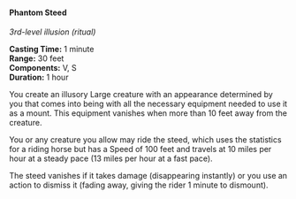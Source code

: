 #### Phantom Steed
<!-- markdownlint-disable link-image-reference-definitions -->
[_metadata_:spell_name]:- "Phantom Steed"
[_metadata_:spell_level]:- "3"
[_metadata_:spell_school]:- "illusion"
[_metadata_:ritual]:- "true"
[_metadata_:casting_time_amount]:- "1"
[_metadata_:casting_time_unit]:- "minute"
[_metadata_:range]:- "30 feet"
[_metadata_:components_verbal]:- "true"
[_metadata_:components_somatic]:- "true"
[_metadata_:components_material]:- "false"
[_metadata_:duration]:- "1 hour"
[_metadata_:concentration]:- "false"
[_metadata_:compared_to_wotc_srd_5.1]:- "mechanics_same_wording_different"
[_metadata_:compared_to_a5e_srd]:- "mechanics_same_wording_same"
<!-- markdownlint-disable-next-line no-emphasis-as-heading -->
_3rd-level illusion (ritual)_

**Casting Time:** 1 minute \
**Range:** 30 feet \
**Components:** V, S \
**Duration:** 1 hour

You create an illusory Large creature with an appearance determined by you that comes into being with all the necessary equipment needed to use it as a mount.
This equipment vanishes when more than 10 feet away from the creature.

You or any creature you allow may ride the steed, which uses the statistics for a <span class="monster monster-Riding_Horse_riding_horse">riding horse</span> but has a Speed of 100 feet and travels at 10 miles per hour at a steady pace (13 miles per hour at a fast pace).

The steed vanishes if it takes damage (disappearing instantly) or you use an action to dismiss it (fading away, giving the rider 1 minute to dismount).
